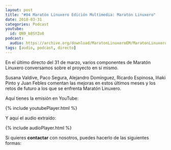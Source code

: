 ```yaml
---
layout: post
title: "#04 Maratón Linuxero Edición Multimedia: Maratón Linuxero"
date: 2018-03-31
categories: Podcast
youtube:
  id: QN9_b8SYZo8
podcast:
  audio: https://archive.org/download/MaratonLinuxeroEM/MaratonLinuxeroEM
tags: [audio, podcast, directo]
---
```

En el último directo del 31 de marzo, varios componentes de Maratón Linuxero conversamos sobre el proyecto en sí mismo.

Susana Valdive, Paco Segura, Alejandro Domínguez, Ricardo Espinosa, Iñaki Pinto y Juan Febles comentan las mejoras en estos últimos meses y los retos de futuro a los que se enfrenta Maratón Linuxero. 

Aquí tienes la emisión en YouTube:

{% include youtubePlayer.html %}

Y aquí el audio extraído:

{% include audioPlayer.html %}

Si quieres **contactar** con nosotros, puedes hacerlo de las siguientes formas: 
